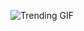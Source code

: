 ![Trending GIF](https://media4.giphy.com/media/v1.Y2lkPThiYjIxNzcyaHAzbGEydW5zaGFwdWV4MzBidmx0Y3oya2c4cDFkczkzdHVkNHN5MCZlcD12MV9naWZzX3NlYXJjaCZjdD1n/xUPGcEliCc7bETyfO8/giphy.gif)
